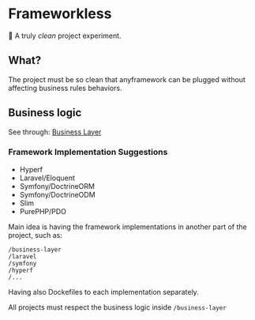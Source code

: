 # Frameworkless

🛁 A truly *clean* project experiment.

## What?

The project must be so clean that anyframework can be plugged without affecting business rules behaviors.


## Business logic

See through: [Business Layer](business-layer/README.md)

### Framework Implementation Suggestions

* Hyperf
* Laravel/Eloquent
* Symfony/DoctrineORM
* Symfony/DoctrineODM
* Slim
* PurePHP/PDO

Main idea is having the framework implementations in another part of the project, such as:

```shell
/business-layer
/laravel
/symfony
/hyperf
/...
```

Having also Dockefiles to each implementation separately.

All projects must respect the business logic inside `/business-layer`
